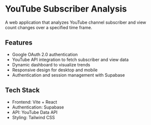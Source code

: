 # YouTube Subscriber Analysis

A web application that analyzes YouTube channel subscriber and view count changes over a specified time frame.

## Features
- Google OAuth 2.0 authentication
- YouTube API integration to fetch subscriber and view data
- Dynamic dashboard to visualize trends
- Responsive design for desktop and mobile
- Authentication and session management with Supabase

## Tech Stack
- Frontend: Vite + React
- Authentication: Supabase
- API: YouTube Data API
- Styling: Tailwind CSS
